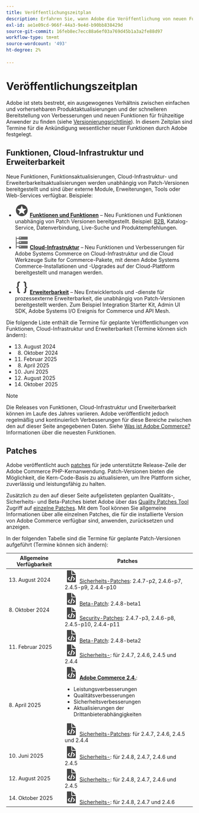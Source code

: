 ```yaml
---
title: Veröffentlichungszeitplan
description: Erfahren Sie, wann Adobe die Veröffentlichung von neuen Funktionen für Adobe Commerce anzukündigen plant.
exl-id: ae1e09cd-966f-44a3-9e4d-b90bb838429d
source-git-commit: 16feb8ec7ecc88a6ef03a769d45b1a3a2fe88d97
workflow-type: tm+mt
source-wordcount: '493'
ht-degree: 2%

---
```



# Veröffentlichungszeitplan

Adobe ist stets bestrebt, ein ausgewogenes Verhältnis zwischen einfachen und vorhersehbaren Produktaktualisierungen und der schnelleren Bereitstellung von Verbesserungen und neuen Funktionen für frühzeitige Anwender zu finden (siehe [Versionierungsrichtlinie](versioning-policy.md)). In diesem Zeitplan sind Termine für die Ankündigung wesentlicher neuer Funktionen durch Adobe festgelegt.

## Funktionen, Cloud-Infrastruktur und Erweiterbarkeit

Neue Funktionen, Funktionsaktualisierungen, Cloud-Infrastruktur- und Erweiterbarkeitsaktualisierungen werden unabhängig von Patch-Versionen bereitgestellt und sind über externe Module, Erweiterungen, Tools oder Web-Services verfügbar. Beispiele:

- ![Funktionssymbol](../assets/icons/feature.svg) [**Funktionen und Funktionen**](https://experienceleague.adobe.com/en/docs/commerce/user-guides/release-information/release-notes-all) – Neu Funktionen und Funktionen unabhängig von Patch Versionen bereitgestellt. Beispiel: [B2B](https://experienceleague.adobe.com/en/docs/commerce-admin/b2b/release-notes), Katalog-Service, Datenverbindung, Live-Suche und Produktempfehlungen.

- ![Infrastruktursymbol](../assets/icons/servers.svg) [**Cloud-Infrastruktur**](https://experienceleague.adobe.com/en/docs/commerce-cloud-service/user-guide/release-notes/cloud-tools-suite) – Neu Funktionen und Verbesserungen für Adobe Systems Commerce on Cloud-Infrastruktur und die Cloud Werkzeuge Suite for Commerce-Pakete, mit denen Adobe Systems Commerce-Installationen und -Upgrades auf der Cloud-Plattform bereitgestellt und managen werden.

- ![Erweiterbarkeitssymbol](../assets/icons/brackets.svg) [**Erweiterbarkeit**](https://developer.adobe.com/commerce/extensibility/) – Neu Entwicklertools und -dienste für prozessexterne Erweiterbarkeit, die unabhängig von Patch-Versionen bereitgestellt werden. Zum Beispiel Integration Starter Kit, Admin UI SDK, Adobe Systems I/O Ereignis for Commerce und API Mesh.

Die folgende Liste enthält die Termine für geplante Veröffentlichungen von Funktionen, Cloud-Infrastruktur und Erweiterbarkeit (Termine können sich ändern):

- 13. August 2024
- 8. Oktober 2024
- 11. Februar 2025
- 8. April 2025
- 10. Juni 2025
- 12. August 2025
- 14. Oktober 2025

>[!NOTE]
>
>Die Releases von Funktionen, Cloud-Infrastruktur und Erweiterbarkeit können im Laufe des Jahres variieren. Adobe veröffentlicht jedoch regelmäßig und kontinuierlich Verbesserungen für diese Bereiche zwischen den auf dieser Seite angegebenen Daten. Siehe [Was ist Adobe Commerce?](https://experienceleague.adobe.com/en/docs/commerce-admin/start/about) Informationen über die neuesten Funktionen.

## Patches

Adobe veröffentlicht auch [patches](versioning-policy.md#patch-release) für jede unterstützte Release-Zeile der Adobe Commerce PHP-Kernanwendung. Patch-Versionen bieten die Möglichkeit, die Kern-Code-Basis zu aktualisieren, um Ihre Plattform sicher, zuverlässig und leistungsfähig zu halten.

Zusätzlich zu den auf dieser Seite aufgelisteten geplanten Qualitäts-, Sicherheits- und Beta-Patches bietet Adobe über das [Quality Patches Tool](versioning-policy.md#individual-patch) Zugriff auf [einzelne Patches](../tools/quality-patches-tool/usage.md). Mit dem Tool können Sie allgemeine Informationen über alle einzelnen Patches, die für die installierte Version von Adobe Commerce verfügbar sind, anwenden, zurücksetzen und anzeigen.

In der folgenden Tabelle sind die Termine für geplante Patch-Versionen aufgeführt (Termine können sich ändern):

<table>
<thead>
  <tr>
    <th>Allgemeine Verfügbarkeit</th>
    <th>Patches</th>
  </tr>
</thead>
<tbody>
  <tr>
  <tr>
    <td>13. August 2024</td>
    <td><img alt="Symbol für Patch-Versionen" src="../assets/icons/file-code.svg"></img> <a href="release-notes/security/overview.md">Sicherheits-Patches</a>: 2.4.7-p2, 2.4.6-p7, 2.4.5-p9, 2.4.4-p10</td>
  </tr>
  <tr>
    <td>8. Oktober 2024</td>
    <td><img alt="Patch-Versionssymbol" src="../assets/icons/file-code.svg"></img> <a href="beta.md#adobe-commerce-foundation-public-beta">Beta-Patch</a>: 2.4.8-beta1<br><img alt="Patch-Versionssymbol" src="../assets/icons/file-code.svg"></img> <a href="release-notes/security/overview.md">Security-Patches</a>: 2.4.7-p3, 2.4.6-p8, 2.4.5-p10, 2.4.4-p11</td>
  </tr>
  <tr>
    <td>11. Februar 2025</td>
    <td><img alt="Patch-Versionssymbol" src="../assets/icons/file-code.svg"></img> <a href="beta.md#adobe-commerce-foundation-public-beta">Beta-Patch</a>: 2.4.8-beta2<br><img alt="Patch-Versionssymbol" src="../assets/icons/file-code.svg"></img> <a href="release-notes/security/overview.md">Sicherheits-</a>: für 2.4.7, 2.4.6, 2.4.5 und 2.4.4</td>
  </tr>
  <tr>
    <tr>
    <td>8. April 2025</td>
    <td><img alt="Patch-Versionssymbol" src="../assets/icons/file-code.svg"></img> <a href="release-notes/commerce/overview.md"><strong>Adobe Commerce 2.4.</a></strong>:<ul><li>Leistungsverbesserungen</li><li>Qualitätsverbesserungen</li><li>Sicherheitsverbesserungen</li><li>Aktualisierungen der Drittanbieterabhängigkeiten</li></ul><img alt="Symbol für Patch-Versionen" src="../assets/icons/file-code.svg"></img> <a href="release-notes/security/overview.md">Sicherheits-Patches</a>: für 2.4.7, 2.4.6, 2.4.5 und 2.4.4</td>
  </tr>
  <tr>
    <td>10. Juni 2025</td>
    <td><img alt="Patch-Versionssymbol" src="../assets/icons/file-code.svg"></img> <a href="release-notes/security/overview.md">Sicherheits-</a>: für 2.4.8, 2.4.7, 2.4.6 und 2.4.5</td>
  </tr>
  <tr>
    <td>12. August 2025</td>
    <td><img alt="Patch-Versionssymbol" src="../assets/icons/file-code.svg"></img> <a href="release-notes/security/overview.md">Sicherheits-</a>: für 2.4.8, 2.4.7, 2.4.6 und 2.4.5</td>
  </tr>
  <tr>
    <td>14. Oktober 2025</td>
    <td><img alt="Patch-Versionssymbol" src="../assets/icons/file-code.svg"></img> <a href="release-notes/security/overview.md">Sicherheits-</a>: für 2.4.8, 2.4.7 und 2.4.6</td>
  </tr>
</tbody>
</table>
